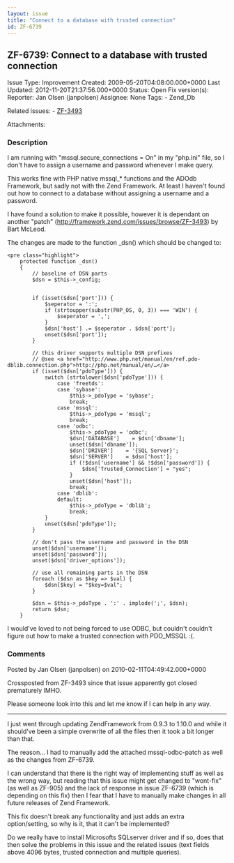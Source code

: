 ```yaml
---
layout: issue
title: "Connect to a database with trusted connection"
id: ZF-6739
---
```


ZF-6739: Connect to a database with trusted connection
------------------------------------------------------

 Issue Type: Improvement Created: 2009-05-20T04:08:00.000+0000 Last Updated: 2012-11-20T21:37:56.000+0000 Status: Open Fix version(s): 
 Reporter:  Jan Olsen (janpolsen)  Assignee:  None  Tags: - Zend\_Db
 
 Related issues: - [ZF-3493](/issues/browse/ZF-3493)
 
 Attachments: 
### Description

I am running with "mssql.secure\_connections = On" in my "php.ini" file, so I don't have to assign a username and password whenever I make query.

This works fine with PHP native mssql\_\* functions and the ADOdb Framework, but sadly not with the Zend Framework. At least I haven't found out how to connect to a database without assigning a username and a password.

I have found a solution to make it possible, however it is dependant on another "patch" (<http://framework.zend.com/issues/browse/ZF-3493>) by Bart McLeod.

The changes are made to the function \_dsn() which should be changed to:

 
    <pre class="highlight">
        protected function _dsn()
        {
            // baseline of DSN parts
            $dsn = $this->_config;
    
    
            if (isset($dsn['port'])) {
                $seperator = ':';
                if (strtoupper(substr(PHP_OS, 0, 3)) === 'WIN') {
                    $seperator = ',';
                }
                $dsn['host'] .= $seperator . $dsn['port'];
                unset($dsn['port']);
            }
    
            // this driver supports multiple DSN prefixes
            // @see <a href="http://www.php.net/manual/en/ref.pdo-dblib.connection.php">http://php.net/manual/en/…</a>
            if (isset($dsn['pdoType'])) {
                switch (strtolower($dsn['pdoType'])) {
                    case 'freetds':
                    case 'sybase':
                        $this->_pdoType = 'sybase';
                        break;
                    case 'mssql':
                        $this->_pdoType = 'mssql';
                        break;
                    case 'odbc':
                        $this->_pdoType = 'odbc';
                        $dsn['DATABASE']    = $dsn['dbname'];
                        unset($dsn['dbname']);
                        $dsn['DRIVER']    = '{SQL Server}';
                        $dsn['SERVER']    = $dsn['host'];
                        if (!$dsn['username'] && !$dsn['password']) {
                            $dsn['Trusted_Connection'] = "yes";
                        }
                        unset($dsn['host']);
                        break;
                    case 'dblib':
                    default:
                        $this->_pdoType = 'dblib';
                        break;
                }
                unset($dsn['pdoType']);
            }
    
            // don't pass the username and password in the DSN
            unset($dsn['username']);
            unset($dsn['password']);
            unset($dsn['driver_options']);
    
            // use all remaining parts in the DSN
            foreach ($dsn as $key => $val) {
                $dsn[$key] = "$key=$val";
            }
    
            $dsn = $this->_pdoType . ':' . implode(';', $dsn);
            return $dsn;
        }


I would've loved to not being forced to use ODBC, but couldn't couldn't figure out how to make a trusted connection with PDO\_MSSQL :(.

 

 

### Comments

Posted by Jan Olsen (janpolsen) on 2010-02-11T04:49:42.000+0000

Crossposted from ZF-3493 since that issue apparently got closed prematurely IMHO.

Please someone look into this and let me know if I can help in any way.

- - - - - -

I just went through updating ZendFramework from 0.9.3 to 1.10.0 and while it should've been a simple overwrite of all the files then it took a bit longer than that.

The reason... I had to manually add the attached mssql-odbc-patch as well as the changes from ZF-6739.

I can understand that there is the right way of implementing stuff as well as the wrong way, but reading that this issue might get changed to "wont-fix" (as well as ZF-905) and the lack of response in issue ZF-6739 (which is depending on this fix) then I fear that I have to manually make changes in all future releases of Zend Framework.

This fix doesn't break any functionality and just adds an extra option/setting, so why is it, that it can't be implemented?

Do we really have to install Microsofts SQLserver driver and if so, does that then solve the problems in this issue and the related issues (text fields above 4096 bytes, trusted connection and multiple queries).

 

 